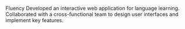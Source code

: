 Fluency
Developed an interactive web application for language learning.
Collaborated with a cross-functional team to design user interfaces and implement key features.

